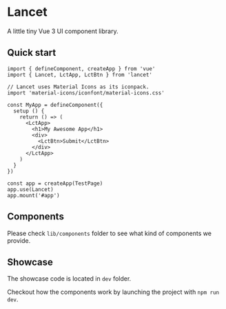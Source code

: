 # Lancet

A little tiny Vue 3 UI component library.

## Quick start

```tsx
import { defineComponent, createApp } from 'vue'
import { Lancet, LctApp, LctBtn } from 'lancet'

// Lancet uses Material Icons as its iconpack.
import 'material-icons/iconfont/material-icons.css'

const MyApp = defineComponent({
  setup () {
    return () => (
      <LctApp>
        <h1>My Awesome App</h1>
        <div>
          <LctBtn>Submit</LctBtn>
        </div>
      </LctApp>
    )
  }
})

const app = createApp(TestPage)
app.use(Lancet)
app.mount('#app')
```

## Components

Please check `lib/components` folder to see what kind of components we provide.

## Showcase

The showcase code is located in `dev` folder.

Checkout how the components work by launching the project with `npm run dev`.

